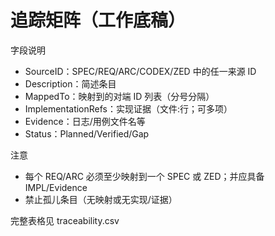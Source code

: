 # 追踪矩阵（工作底稿）

字段说明

- SourceID：SPEC/REQ/ARC/CODEX/ZED 中的任一来源 ID
- Description：简述条目
- MappedTo：映射到的对端 ID 列表（分号分隔）
- ImplementationRefs：实现证据（文件:行；可多项）
- Evidence：日志/用例文件名等
- Status：Planned/Verified/Gap

注意

- 每个 REQ/ARC 必须至少映射到一个 SPEC 或 ZED；并应具备 IMPL/Evidence
- 禁止孤儿条目（无映射或无实现/证据）

完整表格见 traceability.csv
